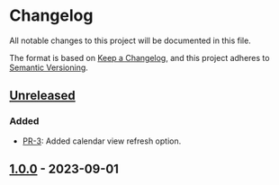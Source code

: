 <!-- markdownlint-disable MD024 -->
# Changelog

All notable changes to this project will be documented in this file.

The format is based on [Keep a Changelog](https://keepachangelog.com/en/1.0.0/),
and this project adheres to [Semantic
Versioning](https://semver.org/spec/v2.0.0.html).

## [Unreleased]

### Added

* [PR-3](https://github.com/itk-dev/it-kalender/pull/3):
  Added calendar view refresh option.

## [1.0.0] - 2023-09-01

[Unreleased]: https://github.com/itk-dev/it-kalender/compare/v1.0.0...HEAD
[1.0.0]: https://github.com/itk-dev/it-kalender//releases/tag/1.0.0
